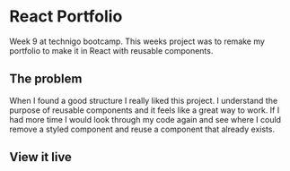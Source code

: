 # React Portfolio
Week 9 at technigo bootcamp.
This weeks project was to remake my portfolio to make it in React with reusable components.

## The problem
When I found a good structure I really liked this project. I understand the purpose of reusable components and it feels like a great way to work. If I had more time I would look through my code again and see where I could remove a styled component and reuse a component that already exists.

## View it live

